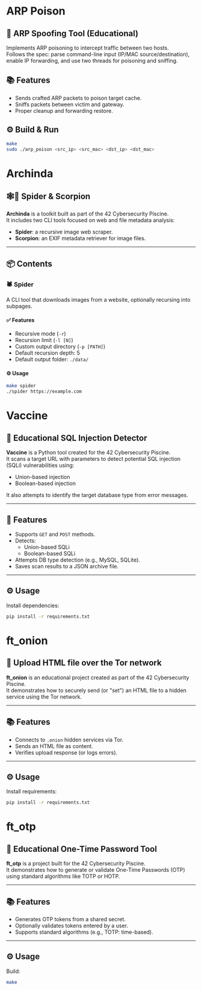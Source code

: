 # ARP Poison

## 🐍 ARP Spoofing Tool (Educational)

Implements ARP poisoning to intercept traffic between two hosts.  
Follows the spec: parse command-line input (IP/MAC source/destination), enable IP forwarding, and use two threads for poisoning and sniffing.

## 📚 Features
- Sends crafted ARP packets to poison target cache.
- Sniffs packets between victim and gateway.
- Proper cleanup and forwarding restore.

## ⚙️ Build & Run
```bash
make
sudo ./arp_poison <src_ip> <src_mac> <dst_ip> <dst_mac>
```

# Archinda

## 🕸️🦂 Spider & Scorpion

**Archinda** is a toolkit built as part of the 42 Cybersecurity Piscine.  
It includes two CLI tools focused on web and file metadata analysis:

- **Spider**: a recursive image web scraper.
- **Scorpion**: an EXIF metadata retriever for image files.

---

## 📦 Contents

### 🕷 Spider
A CLI tool that downloads images from a website, optionally recursing into subpages.

#### ✅ Features
- Recursive mode (`-r`)
- Recursion limit (`-l [N]`)
- Custom output directory (`-p [PATH]`)
- Default recursion depth: 5
- Default output folder: `./data/`

#### ⚙ Usage
```bash
make spider
./spider https://example.com
```
# Vaccine

## 💉 Educational SQL Injection Detector

**Vaccine** is a Python tool created for the 42 Cybersecurity Piscine.  
It scans a target URL with parameters to detect potential SQL injection (SQLi) vulnerabilities using:
- Union-based injection
- Boolean-based injection

It also attempts to identify the target database type from error messages.

---

## 🧰 Features
- Supports `GET` and `POST` methods.
- Detects:
  - Union-based SQLi
  - Boolean-based SQLi
- Attempts DB type detection (e.g., MySQL, SQLite).
- Saves scan results to a JSON archive file.

---

## ⚙️ Usage

Install dependencies:
```bash
pip install -r requirements.txt
```

# ft_onion

## 🧅 Upload HTML file over the Tor network

**ft_onion** is an educational project created as part of the 42 Cybersecurity Piscine.  
It demonstrates how to securely send (or "set") an HTML file to a hidden service using the Tor network.

---

## 📚 Features
- Connects to `.onion` hidden services via Tor.
- Sends an HTML file as content.
- Verifies upload response (or logs errors).

---

## ⚙️ Usage

Install requirements:
```bash
pip install -r requirements.txt
```
# ft_otp

## 🔐 Educational One-Time Password Tool

**ft_otp** is a project built for the 42 Cybersecurity Piscine.  
It demonstrates how to generate or validate One-Time Passwords (OTP) using standard algorithms like TOTP or HOTP.

---

## 📚 Features
- Generates OTP tokens from a shared secret.
- Optionally validates tokens entered by a user.
- Supports standard algorithms (e.g., TOTP: time-based).

---

## ⚙️ Usage

Build:
```bash
make
```
